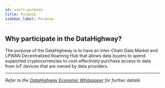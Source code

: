 ```yaml
---
id: users-purpose
title: Purpose
sidebar_label: Purpose
---
```


## Why participate in the DataHighway?

The purpose of the DataHighway is to have an Inter-Chain Data Market and LPWAN Decentralized Roaming Hub that allows data buyers to spend supported cryptocurrencies to cost-effectively purchase access to data from IoT devices that are owned by data providers.

---

*Refer to the <a href="../whitepaper.md" class="pretty-link pretty-link-colored-bold">DataHighway Economic Whitepaper</a> for further details*

